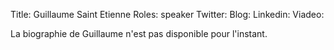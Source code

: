 Title: Guillaume Saint Etienne
Roles: speaker
Twitter: 
Blog: 
Linkedin:
Viadeo: 

La biographie de Guillaume n'est pas disponible pour l'instant.


